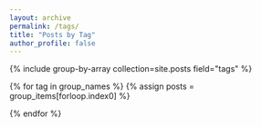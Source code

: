 ```yaml
---
layout: archive
permalink: /tags/
title: "Posts by Tag"
author_profile: false
---
```


<script>
window.onload = function(){
  getTagFromUrl();
};

function getPostsByTag(val) {

  console.log("hiding all elements");
  $( ".postGroup" ).hide();

  // Downcase query val for case-insensitive search
  val = val.toLowerCase();

  console.log("display div with matching ID");
  $( "div[id=" + val + "]" ).show()

} // End of getSearchResults

function getTagFromUrl(){
  var fullUrl = window.location.href;
  var tag = fullUrl.split('#')[1];
  getPostsByTag(tag);
}

</script>

{% include group-by-array collection=site.posts field="tags" %}

{% for tag in group_names %}
  {% assign posts = group_items[forloop.index0] %}
  <div id="{{ tag | slugify | downcase }}" class="postGroup" style="display: none;">
    <h2 class="archive__subtitle">Tag: {{ tag | downcase }}</h2>
    {% for post in posts %}
      {% include archive-single.html %}
    {% endfor %}
  </div>
{% endfor %}
